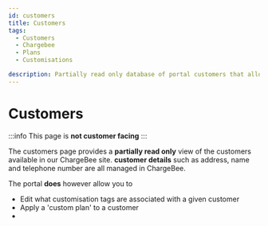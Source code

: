 ```yaml
---
id: customers
title: Customers
tags:
  - Customers
  - Chargebee
  - Plans
  - Customisations

description: Partially read only database of portal customers that allows us to edit Customer customisations as well as apply a 'custom plan'
---
```


# Customers

:::info
This page is **not customer facing**
:::

The customers page provides a **partially read only** view of the customers available in our ChargeBee site. **customer details** such as address, name and telephone number are all managed in ChargeBee. 

The portal **does** however allow you to 

- Edit what customisation tags are associated with a given customer
- Apply a 'custom plan' to a customer
- 